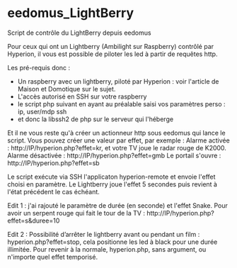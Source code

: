 # eedomus_LightBerry
Script de contrôle du LightBerry depuis eedomus

Pour ceux qui ont un Lightberry (Ambilight sur Raspberry) contrôlé par Hyperion, 
il vous est possible de piloter les led à partir de requêtes http.

Les pré-requis donc :
- Un raspberry avec un lightberry, piloté par Hyperion : voir l'article de Maison et Domotique sur le sujet.
- L'accès autorisé en SSH sur votre raspberry
- le script php suivant en ayant au préalable saisi vos paramètres perso : ip, user/mdp ssh
- et donc la libssh2 de php sur le serveur qui l'héberge

Et il ne vous reste qu'à créer un actionneur http sous eedomus qui lance le script.
Vous pouvez créer une valeur par effet, par exemple : 
Alarme activée : http://IP/hyperion.php?effet=kr, et votre TV joue le radar rouge de K2000.
Alarme désactivée : http://IP/hyperion.php?effet=gmb
Le portail s'ouvre : http://IP/hyperion.php?effet=sb

Le script exécute via SSH l'applicaton hyperion-remote et envoie l'effet choisi en paramètre. 
Le Lightberry joue l'effet 5 secondes puis revient à l'état précédent le cas échéant.

Edit 1 : j'ai rajouté le paramètre de durée (en seconde) et l'effet Snake.
Pour avoir un serpent rouge qui fait le tour de la TV : http://IP/hyperion.php?effet=s&duree=10

Edit 2 : Possibilité d’arrêter le lightberry avant ou pendant un film : hyperion.php?effet=stop, 
cela positionne les led à black pour une durée illimitée. 
Pour revenir à la normale, hyperion.php, sans argument, ou n'importe quel effet temporisé.
